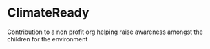 # ClimateReady
Contribution to a non profit org helping raise awareness amongst the children for the environment
